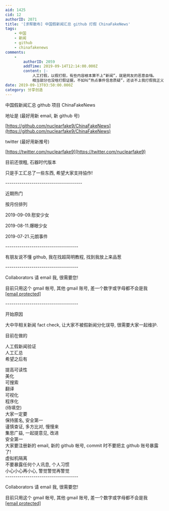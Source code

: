```yaml
---
aid: 1425
cid: 12
authorID: 2071
title: '[求帮散布] 中国假新闻汇总 github 打假 ChinaFakeNews'
tags:
    - 中国
    - 新闻
    - github
    - chinafakenews
comments:
    -
        authorID: 2059
        addTime: 2019-09-14T12:14:00.000Z
        content: |-
            人工打假，以假打假，有些内容根本算不上“新闻”，就是网友的恶意自嗨。  
            相当部分也没啥打假证据，不如叫“热点事件信息质疑”，还谈不上我打假我正义，而且真相这种东西生存周期太短，最终都会被立场淹没。
date: 2019-09-13T03:50:00.000Z
category: 分享创造
---
```


中国假新闻汇总 github 项目 ChinaFakeNews

地址是 (最好用新 email, 新 github 号)

[https://github.com/nuclearfake9/ChinaFakeNews](https://github.com/nuclearfake9/ChinaFakeNews)

twitter (最好用新推号)

[https://twitter.com/nuclearfake9](https://twitter.com/nuclearfake9)

目前还很粗, 石器时代版本

只是手工汇总了一些东西, 希望大家支持協作!

\--------------------------------------

近期热门

按月份排列

2019-09-09.慰安少女

2019-08-11.爆眼少女

2019-07-21.元朗事件

\------------------------------------

有朋友说不懂 github, 我在找超简明教程, 找到我放上来品葱

\------------------------------------

Collaborators 请 email 我, 很需要您!

目前只用这个 gmail 帐号, 其他 gmail 账号, 差一个数字或字母都不会是我  
[\[email protected\]](/cdn-cgi/l/email-protection)

\------------------------------------

开始原因

大中华相关新闻 fact check, 让大家不被假新闻分化误导, 很需要大家一起维护.

目前在做的

人工假新闻验证  
人工汇总  
希望之后有

提高可读性  
美化  
可搜索  
翻译  
可视化  
程序化  
(待填空)  
大家一定要  
保持匿名, 安全第一  
谨慎查证, 多方比对, 慢慢来  
集思广益, 一起提意见, 改进  
安全第一  
大家要注册新的 email, 新的 github 帐号, commit 时不要把主 github 账号暴露了!  
虚拟机隔离  
不要暴露任何个人讯息, 个人习惯  
小心小心再小心, 警觉警觉再警觉  
\------------------------------------

Collaborators 请 email 我, 很需要您!

目前只用这个 gmail 帐号, 其他 gmail 账号, 差一个数字或字母都不会是我  
[\[email protected\]](/cdn-cgi/l/email-protection)
